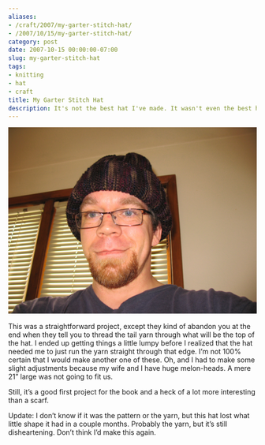 ```yaml
---
aliases:
- /craft/2007/my-garter-stitch-hat/
- /2007/10/15/my-garter-stitch-hat/
category: post
date: 2007-10-15 00:00:00-07:00
slug: my-garter-stitch-hat
tags:
- knitting
- hat
- craft
title: My Garter Stitch Hat
description: It's not the best hat I've made. It wasn't even the best hat I'd made when I made it.
---
```


![attachments/img/2007/cover-2007-10-15.jpg](../../../attachments/img/2007/cover-2007-10-15.jpg)

This was a straightforward project, except they kind of abandon you at the end when they tell you to thread the tail yarn through what will be the top of the hat. I ended up getting things a little lumpy before I realized that the hat needed me to just run the yarn straight through that edge. I’m not 100% certain that I would make another one of these. Oh, and I had to make some slight adjustments because my wife and I have huge melon-heads. A mere 21” large was not going to fit us.

Still, it’s a good first project for the book and a heck of a lot more interesting than a scarf.

Update: I don’t know if it was the pattern or the yarn, but this hat lost what little shape it had in a couple months. Probably the yarn, but it’s still disheartening. Don’t think I’d make this again.
